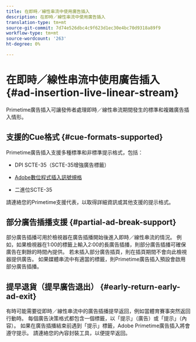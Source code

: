 ```yaml
---
title: 在即時／線性串流中使用廣告插入
description: 在即時／線性串流中使用廣告插入
translation-type: tm+mt
source-git-commit: 7d74e526dbc4c9f623d1ec30e4bc70d9318a89f9
workflow-type: tm+mt
source-wordcount: '263'
ht-degree: 0%

---
```



# 在即時／線性串流中使用廣告插入 {#ad-insertion-live-linear-stream}

Primetime廣告插入可讓發佈者處理即時／線性串流期間發生的標準和複雜廣告插入情形。

## 支援的Cue格式 {#cue-formats-supported}

Primetime廣告插入支援多種標準和非標準提示格式，包括：

* DPI SCTE-35（SCTE-35增強廣告標籤）

* [Adobe數位程式插入訊號規格](https://www.adobe.com/content/dam/acom/en/devnet/primetime/PrimetimeDigitalProgramInsertionSignalingSpecification.pdf)

* 二進位SCTE-35

請連絡您的Primetime支援代表，以取得詳細資訊或其他支援的提示格式。

## 部分廣告插播支援 {#partial-ad-break-support}

部分廣告插播可用於檢視器在廣告插播開始後進入即時／線性串流的情況。  例如，如果檢視器在1:00的標籤上輸入2:00的長廣告插播，則部分廣告插播可確保廣告在剩餘的時間內提供。 若未插入部分廣告插頁，則在插頁期間不會向此檢視器提供廣告。 如果媒體串流中有適當的標籤，則Primetime廣告插入預設會啟用部分廣告插播。

## 提早退貨（提早廣告退出） {#early-return-early-ad-exit}

有時可能需要從即時／線性串流中的廣告插播提早返回，例如當體育賽事突然返回行動時。 每個廣告決策格式都包含一個標籤，以「提示」（廣告）或「提示」（內容）。 如果在廣告插播結束前遇到「提示」標籤，Adobe Primetime廣告插入將會遵守提示。 請連絡您的內容封裝工具，以便提早返回。
